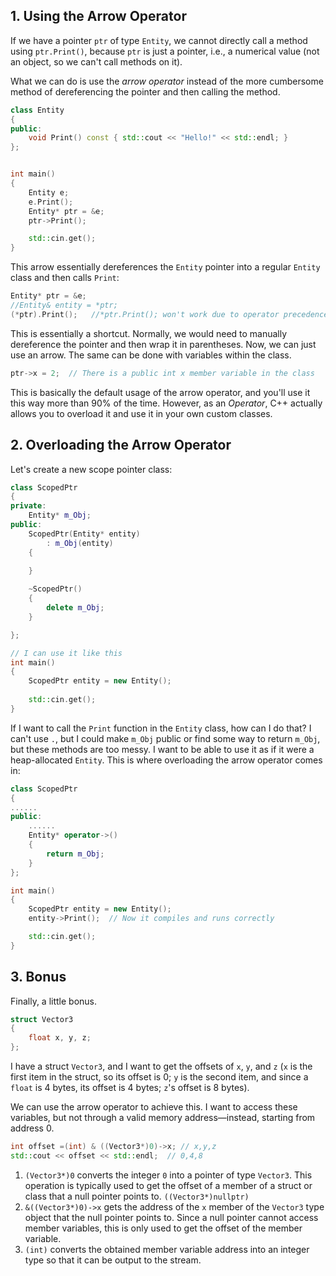 ## 1. Using the Arrow Operator
If we have a pointer `ptr` of type `Entity`, we cannot directly call a method using `ptr.Print()`, because `ptr` is just a pointer, i.e., a numerical value (not an object, so we can't call methods on it).

What we can do is use the *arrow operator* instead of the more cumbersome method of dereferencing the pointer and then calling the method.
```cpp
class Entity
{
public:
	void Print() const { std::cout << "Hello!" << std::endl; }
};


int main()
{
	Entity e;
	e.Print();
	Entity* ptr = &e;
	ptr->Print();

	std::cin.get();
}
```

This arrow essentially dereferences the `Entity` pointer into a regular `Entity` class and then calls `Print`:
```cpp
Entity* ptr = &e;
//Entity& entity = *ptr;
(*ptr).Print();   //*ptr.Print(); won't work due to operator precedence; Print would be called first, then the entire result would be dereferenced
```

This is essentially a shortcut. Normally, we would need to manually dereference the pointer and then wrap it in parentheses. Now, we can just use an arrow. The same can be done with variables within the class.
```cpp
ptr->x = 2;  // There is a public int x member variable in the class
```

This is basically the default usage of the arrow operator, and you'll use it this way more than 90% of the time.
However, as an *Operator*, C++ actually allows you to overload it and use it in your own custom classes.

## 2. Overloading the Arrow Operator

Let's create a new scope pointer class:
```cpp
class ScopedPtr
{
private:
	Entity* m_Obj;
public:
	ScopedPtr(Entity* entity)
		: m_Obj(entity)
	{
		
	}

	~ScopedPtr()
	{
		delete m_Obj;
	}

};

// I can use it like this
int main()
{
	ScopedPtr entity = new Entity();
	
	std::cin.get();
}
```
If I want to call the `Print` function in the `Entity` class, how can I do that? I can't use `.`, but I could make `m_Obj` public or find some way to return `m_Obj`, but these methods are too messy. I want to be able to use it as if it were a heap-allocated `Entity`.
This is where overloading the arrow operator comes in:
```cpp
class ScopedPtr
{
......
public:
    ......
	Entity* operator->()
	{
		return m_Obj;
	}
};

int main()
{
	ScopedPtr entity = new Entity();
	entity->Print();  // Now it compiles and runs correctly

	std::cin.get();
}
```

## 3. Bonus
Finally, a little bonus.
```cpp
struct Vector3
{
	float x, y, z;
};
```
I have a struct `Vector3`, and I want to get the offsets of `x`, `y`, and `z` (`x` is the first item in the struct, so its offset is 0; `y` is the second item, and since a `float` is 4 bytes, its offset is 4 bytes; `z`'s offset is 8 bytes).

We can use the arrow operator to achieve this. I want to access these variables, but not through a valid memory address—instead, starting from address 0.
```cpp
int offset =(int) & ((Vector3*)0)->x; // x,y,z
std::cout << offset << std::endl;  // 0,4,8
```
1. `(Vector3*)0` converts the integer `0` into a pointer of type `Vector3`. This operation is typically used to get the offset of a member of a struct or class that a null pointer points to. `((Vector3*)nullptr)`
2. `&((Vector3*)0)->x` gets the address of the `x` member of the `Vector3` type object that the null pointer points to. Since a null pointer cannot access member variables, this is only used to get the offset of the member variable.
3. `(int)` converts the obtained member variable address into an integer type so that it can be output to the stream.